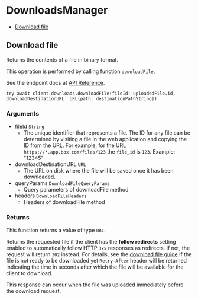 # DownloadsManager


- [Download file](#download-file)

## Download file

Returns the contents of a file in binary format.

This operation is performed by calling function `downloadFile`.

See the endpoint docs at
[API Reference](https://developer.box.com/reference/get-files-id-content/).

<!-- sample get_files_id_content -->
```
try await client.downloads.downloadFile(fileId: uploadedFile.id, downloadDestinationURL: URL(path: destinationPathString))
```

### Arguments

- fileId `String`
  - The unique identifier that represents a file.  The ID for any file can be determined by visiting a file in the web application and copying the ID from the URL. For example, for the URL `https://*.app.box.com/files/123` the `file_id` is `123`. Example: "12345"
- downloadDestinationURL `URL`
  - The URL on disk where the file will be saved once it has been downloaded.
- queryParams `DownloadFileQueryParams`
  - Query parameters of downloadFile method
- headers `DownloadFileHeaders`
  - Headers of downloadFile method


### Returns

This function returns a value of type `URL`.

Returns the requested file if the client has the **follow
redirects** setting enabled to automatically
follow HTTP `3xx` responses as redirects. If not, the request
will return `302` instead.
For details, see
the [download file guide](g://downloads/file#download-url).If the file is not ready to be downloaded yet `Retry-After` header will
be returned indicating the time in seconds after which the file will
be available for the client to download.

This response can occur when the file was uploaded immediately before the
download request.


